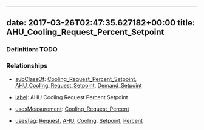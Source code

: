
---
date: 2017-03-26T02:47:35.627182+00:00
title: AHU_Cooling_Request_Percent_Setpoint
---
### Definition: TODO

### Relationships

* [subClassOf](http://www.w3.org/2000/01/rdf-schema#subClassOf): [Cooling_Request_Percent_Setpoint](https://brickschema.org/schema/1.0/Brick#Cooling_Request_Percent_Setpoint), [AHU_Cooling_Request_Setpoint](https://brickschema.org/schema/1.0/Brick#AHU_Cooling_Request_Setpoint), [Demand_Setpoint](https://brickschema.org/schema/1.0/Brick#Demand_Setpoint)

* [label](http://www.w3.org/2000/01/rdf-schema#label): AHU Cooling Request Percent Setpoint

* [usesMeasurement](https://brickschema.org/schema/1.0/BrickFrame#usesMeasurement): [Cooling_Request_Percent](https://brickschema.org/schema/1.0/Brick#Cooling_Request_Percent)

* [usesTag](https://brickschema.org/schema/1.0/BrickFrame#usesTag): [Request](https://brickschema.org/schema/1.0/BrickTag#Request), [AHU](https://brickschema.org/schema/1.0/BrickTag#AHU), [Cooling](https://brickschema.org/schema/1.0/BrickTag#Cooling), [Setpoint](https://brickschema.org/schema/1.0/BrickTag#Setpoint), [Percent](https://brickschema.org/schema/1.0/BrickTag#Percent)
